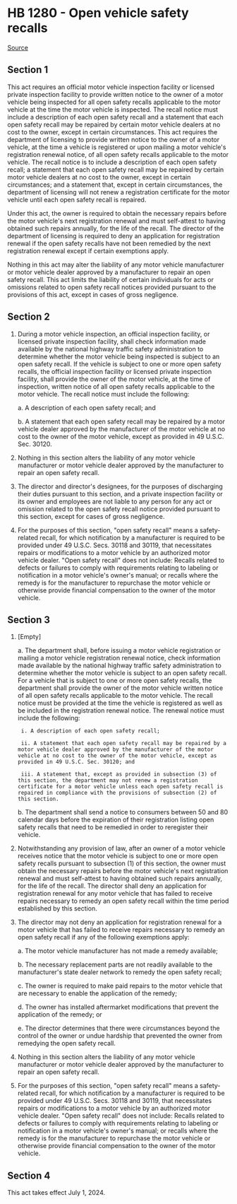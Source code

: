 # HB 1280 - Open vehicle safety recalls

[Source](http://lawfilesext.leg.wa.gov/biennium/2023-24/Pdf/Bills/House%20Bills/1280.pdf)

## Section 1
This act requires an official motor vehicle inspection facility or licensed private inspection facility to provide written notice to the owner of a motor vehicle being inspected for all open safety recalls applicable to the motor vehicle at the time the motor vehicle is inspected. The recall notice must include a description of each open safety recall and a statement that each open safety recall may be repaired by certain motor vehicle dealers at no cost to the owner, except in certain circumstances. This act requires the department of licensing to provide written notice to the owner of a motor vehicle, at the time a vehicle is registered or upon mailing a motor vehicle's registration renewal notice, of all open safety recalls applicable to the motor vehicle. The recall notice is to include a description of each open safety recall; a statement that each open safety recall may be repaired by certain motor vehicle dealers at no cost to the owner, except in certain circumstances; and a statement that, except in certain circumstances, the department of licensing will not renew a registration certificate for the motor vehicle until each open safety recall is repaired.

Under this act, the owner is required to obtain the necessary repairs before the motor vehicle's next registration renewal and must self-attest to having obtained such repairs annually, for the life of the recall. The director of the department of licensing is required to deny an application for registration renewal if the open safety recalls have not been remedied by the next registration renewal except if certain exemptions apply.

Nothing in this act may alter the liability of any motor vehicle manufacturer or motor vehicle dealer approved by a manufacturer to repair an open safety recall. This act limits the liability of certain individuals for acts or omissions related to open safety recall notices provided pursuant to the provisions of this act, except in cases of gross negligence.

## Section 2
1. During a motor vehicle inspection, an official inspection facility, or licensed private inspection facility, shall check information made available by the national highway traffic safety administration to determine whether the motor vehicle being inspected is subject to an open safety recall. If the vehicle is subject to one or more open safety recalls, the official inspection facility or licensed private inspection facility, shall provide the owner of the motor vehicle, at the time of inspection, written notice of all open safety recalls applicable to the motor vehicle. The recall notice must include the following:

    a. A description of each open safety recall; and

    b. A statement that each open safety recall may be repaired by a motor vehicle dealer approved by the manufacturer of the motor vehicle at no cost to the owner of the motor vehicle, except as provided in 49 U.S.C. Sec. 30120.

2. Nothing in this section alters the liability of any motor vehicle manufacturer or motor vehicle dealer approved by the manufacturer to repair an open safety recall.

3. The director and director's designees, for the purposes of discharging their duties pursuant to this section, and a private inspection facility or its owner and employees are not liable to any person for any act or omission related to the open safety recall notice provided pursuant to this section, except for cases of gross negligence.

4. For the purposes of this section, "open safety recall" means a safety-related recall, for which notification by a manufacturer is required to be provided under 49 U.S.C. Secs. 30118 and 30119, that necessitates repairs or modifications to a motor vehicle by an authorized motor vehicle dealer. "Open safety recall" does not include: Recalls related to defects or failures to comply with requirements relating to labeling or notification in a motor vehicle's owner's manual; or recalls where the remedy is for the manufacturer to repurchase the motor vehicle or otherwise provide financial compensation to the owner of the motor vehicle.

## Section 3
1. [Empty]

    a. The department shall, before issuing a motor vehicle registration or mailing a motor vehicle registration renewal notice, check information made available by the national highway traffic safety administration to determine whether the motor vehicle is subject to an open safety recall. For a vehicle that is subject to one or more open safety recalls, the department shall provide the owner of the motor vehicle written notice of all open safety recalls applicable to the motor vehicle. The recall notice must be provided at the time the vehicle is registered as well as be included in the registration renewal notice. The renewal notice must include the following:

        i. A description of each open safety recall;

        ii. A statement that each open safety recall may be repaired by a motor vehicle dealer approved by the manufacturer of the motor vehicle at no cost to the owner of the motor vehicle, except as provided in 49 U.S.C. Sec. 30120; and

        iii. A statement that, except as provided in subsection (3) of this section, the department may not renew a registration certificate for a motor vehicle unless each open safety recall is repaired in compliance with the provisions of subsection (2) of this section.

    b. The department shall send a notice to consumers between 50 and 80 calendar days before the expiration of their registration listing open safety recalls that need to be remedied in order to reregister their vehicle.

2. Notwithstanding any provision of law, after an owner of a motor vehicle receives notice that the motor vehicle is subject to one or more open safety recalls pursuant to subsection (1) of this section, the owner must obtain the necessary repairs before the motor vehicle's next registration renewal and must self-attest to having obtained such repairs annually, for the life of the recall. The director shall deny an application for registration renewal for any motor vehicle that has failed to receive repairs necessary to remedy an open safety recall within the time period established by this section.

3. The director may not deny an application for registration renewal for a motor vehicle that has failed to receive repairs necessary to remedy an open safety recall if any of the following exemptions apply:

    a. The motor vehicle manufacturer has not made a remedy available;

    b. The necessary replacement parts are not readily available to the manufacturer's state dealer network to remedy the open safety recall;

    c. The owner is required to make paid repairs to the motor vehicle that are necessary to enable the application of the remedy;

    d. The owner has installed aftermarket modifications that prevent the application of the remedy; or

    e. The director determines that there were circumstances beyond the control of the owner or undue hardship that prevented the owner from remedying the open safety recall.

4. Nothing in this section alters the liability of any motor vehicle manufacturer or motor vehicle dealer approved by the manufacturer to repair an open safety recall.

5. For the purposes of this section, "open safety recall" means a safety-related recall, for which notification by a manufacturer is required to be provided under 49 U.S.C. Secs. 30118 and 30119, that necessitates repairs or modifications to a motor vehicle by an authorized motor vehicle dealer. "Open safety recall" does not include: Recalls related to defects or failures to comply with requirements relating to labeling or notification in a motor vehicle's owner's manual; or recalls where the remedy is for the manufacturer to repurchase the motor vehicle or otherwise provide financial compensation to the owner of the motor vehicle.

## Section 4
This act takes effect July 1, 2024.

